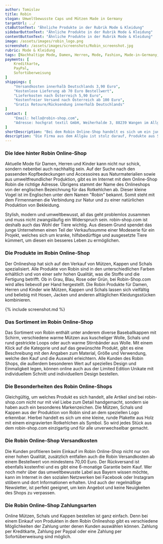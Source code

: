 ```yaml
---
author: Tomislav
title: Robin
slogan: Umweltbewusste Caps und Mützen Made in Germany
targetUrl: ../
ctaButtonText: "Ähnliche Produkte in der Rubrik Mode & Kleidung"
sidebarButtonText: "Ähnliche Produkte in der Rubrik Mode & Kleidung"
contentButtonText: "Ähnliche Produkte in der Rubrik Mode & Kleidung"
image: /assets/images/robin_logo.png
screenshot: /assets/images/screenshots/Robin_screenshot.jpg
rubric: Mode & Kleidung
tags: [Nachhaltige Mode, Damen, Herren, Mode, Fashion, Made-in-Germany, Caps, Mützen]
payments: [
    Kreditkarte,
    PayPal,
    Sofortüberweisung
]
shippings: [
    "Versandkosten innerhalb Deutschlands 3,90 Euro",
    "Kostenlose Lieferung ab 70 Euro Bestellwert",
    "Lieferkosten nach Österreich 5,90 Euro",
    "Kostenfreier Versand nach Österreich ab 100 Euro",
    "Gratis Retoure/Rücksendung innerhalb Deutschlands"
]
contact: [
    "Email: hello@robin-shop.com",
    "Adresse: hochgrat textil GmbH, Weiherhalde 3, 88239 Wangen im Allgäu"
]
shortDescription: "Bei dem Robin Online-Shop handelt es sich um ein junges Unternehmen aus Deutschland, welches sich ganz besonders der Herstellung von Caps und Mützen aus nachhaltigen Materialien verschrieben hat."
description: "Die Firma aus dem Allgäu ist stolz darauf, Produkte aus Stoffen wie Filz oder Wolle anzubieten, welche fair und natürlich produziert wurden. Alle Artikel im Robin Shop kommen dabei ohne Plastik und andere Kunststoffe aus und sind darüber hinaus frei von Schadstoffen. Dies ist gerade für Personen mit Allergien und für Kinder besonders wichtig."
---
```


### Die Idee hinter Robin Online-Shop

Aktuelle Mode für Damen, Herren und Kinder kann nicht nur schick, sondern nebenbei auch nachhaltig sein. Auf der Suche nach den passenden Kopfbedeckungen und Accessoires aus Naturmaterialien sowie aus umweltfreundlicher Produktion, gibt es im Internet mit dem Online-Shop Robin die richtige Adresse. Übrigens stammt der Name des Onlineshops von der englischen Bezeichnung für das Rotkehlchen ab. Dieser kleine Vogel ist im Englischen unter dem Namen "Robin" bekannt. Somit steht mit dem Firmennamen die Verbindung zur Natur und zu einer natürlichen Produktion von Bekleidung.

Stylish, modern und umweltbewusst, all das geht problemlos zusammen und muss nicht zwangsläufig ein Widerspruch sein. robin-shop.com ist deshalb auch das Wohl der Tiere wichtig. Aus diesem Grund spendet das junge Unternehmen einen Teil der Verkaufssumme einer Modeserie für ein Projekt, welches sich um kranke, hilfsbedürftige und ausgesetzte Tiere kümmert, um diesen ein besseres Leben zu ermöglichen.

### Die Produkte im Robin Online-Shop

Der Onlineshop hat sich auf den Verkauf von Mützen, Kappen und Schals spezialisiert. Alle Produkte von Robin sind in den unterschiedlichen Farben erhältlich und von einer sehr hohen Qualität, was die Stoffe und die Fertigung betrifft. Ob in Grau, Blau, Rose oder Grün, bei Robin-Shop.com wird alles liebevoll per Hand hergestellt. Die Robin Produkte für Damen, Herren und Kinder wie Mützen, Kappen und Schals lassen sich vielfältig und beliebig mit Hosen, Jacken und anderen alltäglichen Kleidungsstücken kombinieren.

{% include screenshot.md %}

### Das Sortiment im Robin Online-Shop

Das Sortiment von Robin enthält unter anderem diverse Baseballkappen mit Schirm, verschiedene warme Mützen aus kuscheliger Wolle, Schals und rund gestrickte Loops oder auch warme Stirnbänder aus Wolle. Mit einem Klick auf die Kategorie und auf das gewünschte Produkt, gibt es eine Beschreibung mit den Angaben zum Material, Größe und Verwendung, welche den Kauf und die Auswahl erleichtern. Alle Kunden des Robin Shops, die außerdem besonderen Wert auf spezielles Design und Einmaligkeit legen, können online auch aus der Limited Edition Unikate mit individuellem Schnitt und individuellem Design bestellen.

### Die Besonderheiten des Robin Online-Shops

Gleichgültig, um welches Produkt es sich handelt, alle Artikel sind bei robin-shop.com nicht nur mit viel Liebe zum Detail handgemacht, sondern sie haben auch ein besonderes Markenzeichen. Die Mützen, Schals und Kappen aus der Produktion von Robin sind an dem speziellen Logo erkennbar. Hierbei handelt es sich um eine kleine, runde Plakette aus Holz mit einem eingravierten Rotkehlchen als Symbol. So wird jedes Stück aus dem robin-shop.com einzigartig und für alle unverwechselbar gemacht.

### Die Robin Online-Shop Versandkosten

Die Kunden profitieren beim Einkauf im Robin Online-Shop nicht nur von einer hohen Qualität, zusätzlich entfallen auch die Robin Versandkosten ab einem Bestellwert von mindestens 70,00 Euro. Der Rückversand ist ebenfalls kostenfrei und es gibt eine 6-monatige Garantie beim Kauf. Wer noch mehr über das umweltbewusste Label aus Bayern wissen möchte, kann im Internet in den sozialen Netzwerken bei Facebook oder Instagram stöbern und dort Informationen erhalten. Und auch der regelmäßige Newsletter, ist perfekt geeignet, um kein Angebot und keine Neuigkeiten des Shops zu verpassen.

### Die Robin Online-Shop Zahlungsarten

Online Mützen, Schals und Kappen bestellen ist ganz einfach. Denn bei einem Einkauf von Produkten in dem Robin Onlineshop gibt es verschiedene Möglichkeiten der Zahlung unter denen Kunden auswählen können. Zahlung per Kreditkarte, Zahlung per Paypal oder eine Zahlung per Sofortüberweisung sind möglich.